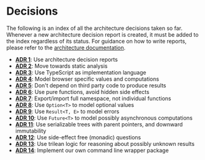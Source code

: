 # Decisions

The following is an index of all the architecture decisions taken so far. Whenever a new architecture decision report is created, it must be added to the index regardless of its status. For guidance on how to write reports, please refer to the [architecture documentation](../architecture.md).

- [**ADR 1**](decisions/adr-001.md): Use architecture decision reports
- [**ADR 2**](decisions/adr-002.md): Move towards static analysis
- [**ADR 3**](decisions/adr-003.md): Use TypeScript as implementation language
- [**ADR 4**](decisions/adr-004.md): Model browser specific values and computations
- [**ADR 5**](decisions/adr-005.md): Don't depend on third party code to produce results
- [**ADR 6**](decisions/adr-006.md): Use pure functions, avoid hidden side effects
- [**ADR 7**](decisions/adr-007.md): Export/import full namespace, not individual functions
- [**ADR 8**](decisions/adr-008.md): Use `Option<T>` to model optional values
- [**ADR 9**](decisions/adr-009.md): Use `Result<T, E>` to model errors
- [**ADR 10**](decisions/adr-010.md): Use `Future<T>` to model possibly asynchronous computations
- [**ADR 11**](decisions/adr-011.md): Use serializable trees with parent pointers, and downward immutability
- [**ADR 12**](decisions/adr-012.md): Use side-effect free (monadic) questions
- [**ADR 13**](decisions/adr-013.md): Use trilean logic for reasoning about possibly unknown results
- [**ADR 14**](decisions/adr-014.md): Implement our own command line wrapper package
